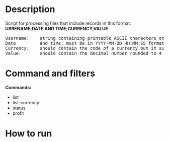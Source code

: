 # Description
Script for processing files that include records in this format: \
__USRENAME;DATE AND TIME;CURRENCY;VALUE__

<pre>
Username:    string containing printable ASCII characters only, without white spaces and semicolons
Date         and time: must be in YYYY-MM-DD HH:MM:SS format
Currency:    should contain the code of a currency but it supports also full name (without white spaces and semicolons)
Value:       should contain the decimal number rounded to 4 decimals (separated by dot)
</pre>

# Command and filters

__Commands:__
- list
- list-currency
- status
- profit

# How to run


